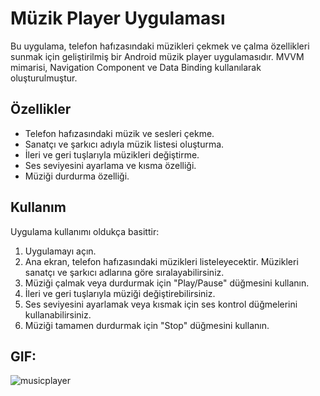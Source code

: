 # Müzik Player Uygulaması


Bu uygulama, telefon hafızasındaki müzikleri çekmek ve çalma özellikleri sunmak için geliştirilmiş bir Android müzik player uygulamasıdır. MVVM mimarisi, Navigation Component ve Data Binding kullanılarak oluşturulmuştur.

## Özellikler

- Telefon hafızasındaki müzik ve sesleri çekme.
- Sanatçı ve şarkıcı adıyla müzik listesi oluşturma.
- İleri ve geri tuşlarıyla müzikleri değiştirme.
- Ses seviyesini ayarlama ve kısma özelliği.
- Müziği durdurma özelliği.

## Kullanım

Uygulama kullanımı oldukça basittir:

1. Uygulamayı açın.
2. Ana ekran, telefon hafızasındaki müzikleri listeleyecektir. Müzikleri sanatçı ve şarkıcı adlarına göre sıralayabilirsiniz.
3. Müziği çalmak veya durdurmak için "Play/Pause" düğmesini kullanın.
4. İleri ve geri tuşlarıyla müziği değiştirebilirsiniz.
5. Ses seviyesini ayarlamak veya kısmak için ses kontrol düğmelerini kullanabilirsiniz.
6. Müziği tamamen durdurmak için "Stop" düğmesini kullanın.

## GIF:

![musicplayer](https://github.com/Adl1coder/MusicPlayer/assets/93915867/67f5a9bd-5c37-4e10-9f6e-fa0503c3a361)


